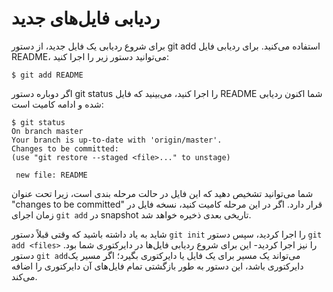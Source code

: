# ردیابی فایل‌های جدید
برای شروع ردیابی یک فایل جدید، از دستور git add استفاده می‌کنید. برای ردیابی فایل README، می‌توانید دستور زیر را اجرا کنید:
```
$ git add README
```
اگر دوباره دستور git status را اجرا کنید، می‌بینید که فایل README شما اکنون ردیابی شده و ادامه کامیت است:
```
$ git status
On branch master
Your branch is up-to-date with 'origin/master'.
Changes to be committed:
(use "git restore --staged <file>..." to unstage)

 new file: README
 ```
 شما می‌توانید تشخیص دهید که این فایل در حالت مرحله بندی است، زیرا تحت عنوان "changes to be committed" قرار دارد. اگر در این مرحله کامیت کنید، نسخه فایل در زمان اجرای ``` git add ``` در snapshot تاریخی بعدی ذخیره خواهد شد.

 شاید به یاد داشته باشید که وقتی قبلاً دستور ``` git init ``` را اجرا کردید، سپس دستور ``` git add <files> ``` را نیز اجرا کردید- این برای شروع ردیابی فایل‌ها در دایرکتوری شما بود. دستور ``` git add ```می‌تواند یک مسیر برای یک فایل یا دایرکتوری بگیرد؛ اگر مسیر یک دایرکتوری باشد، این دستور به طور بازگشتی تمام فایل‌های آن دایرکتوری را اضافه می‌کند.
  